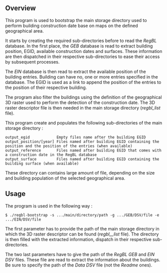 ## Overview

This program is used to bootstrap the main storage directory used to perform building construction date base on maps on the defined geographical area.

It starts by creating the required sub-directories before to read the _RegBL_ database. In the first place, the _GEB_ database is read to extract building position, EGID, available construction dates and surfaces. These information are then dispatched in their respective sub-directories to ease their access by subsequent processes.

The _EIN_ database is then read to extract the available position of the building entries. Building can have no, one or more entries specified in the database. The EGID is used as a link to append the position of the entries to the position of their respective building.

The program also filter the buildings using the definition of the geographical 3D raster used to perform the detection of the construction date. The 3D raster descriptor file is then needed in the main storage directory (*regbl_list* file).

This program create and populates the following sub-directories of the main storage directory :

    output_egid            Empty files name after the building EGID
    output_position/[year] Files named after building EGID containing the position and the position of the entries (when available)
    output_reference       Files named after building EGID that comes with a construction date in the RegBL database
    output_surface         Files named after building EGID containing the building surface (when available)

These directory can contains large amount of file, depending on the size and building population of the selected geographical area.

## Usage

The program is used in the following way :

    $ ./regbl-bootstrap -s .../main/directory/path -g .../GEB/DSV/file -e .../EIN/DSV/file

The first parameter has to provide the path of the main storage directory in which the 3D raster descriptor can be found (_regbl__list_ file). The directory is then filled with the extracted information, dispatch in their respective sub-directories.

The two last parameters have to give the path of the _RegBL_ _GEB_ and _EIN_ _DSV_ files. These file are read to extract the information about the buildings. Be sure to specify the path of the _Data_ _DSV_ file (not the _Readme_ ones).
